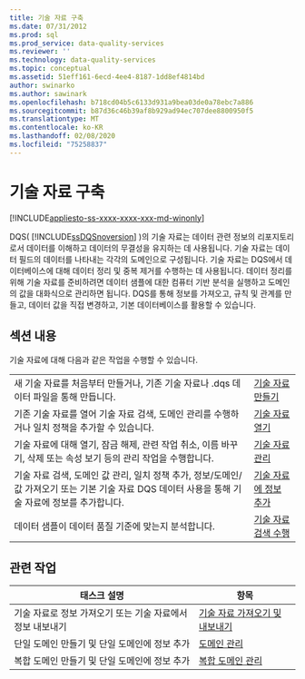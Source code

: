 ```yaml
---
title: 기술 자료 구축
ms.date: 07/31/2012
ms.prod: sql
ms.prod_service: data-quality-services
ms.reviewer: ''
ms.technology: data-quality-services
ms.topic: conceptual
ms.assetid: 51eff161-6ecd-4ee4-8187-1dd8ef4814bd
author: swinarko
ms.author: sawinark
ms.openlocfilehash: b718cd04b5c6133d931a9bea03de0a78ebc7a886
ms.sourcegitcommit: b87d36c46b39af8b929ad94ec707dee8800950f5
ms.translationtype: MT
ms.contentlocale: ko-KR
ms.lasthandoff: 02/08/2020
ms.locfileid: "75258837"
---
```

# <a name="building-a-knowledge-base"></a>기술 자료 구축

[!INCLUDE[appliesto-ss-xxxx-xxxx-xxx-md-winonly](../includes/appliesto-ss-xxxx-xxxx-xxx-md-winonly.md)]

  DQS( [!INCLUDE[ssDQSnoversion](../includes/ssdqsnoversion-md.md)] )의 기술 자료는 데이터 관련 정보의 리포지토리로서 데이터를 이해하고 데이터의 무결성을 유지하는 데 사용됩니다. 기술 자료는 데이터 필드의 데이터를 나타내는 각각의 도메인으로 구성됩니다. 기술 자료는 DQS에서 데이터베이스에 대해 데이터 정리 및 중복 제거를 수행하는 데 사용됩니다. 데이터 정리를 위해 기술 자료를 준비하려면 데이터 샘플에 대한 컴퓨터 기반 분석을 실행하고 도메인의 값을 대화식으로 관리하면 됩니다. DQS를 통해 정보를 가져오고, 규칙 및 관계를 만들고, 데이터 값을 직접 변경하고, 기본 데이터베이스를 활용할 수 있습니다.  
  
## <a name="in-this-section"></a>섹션 내용  
 기술 자료에 대해 다음과 같은 작업을 수행할 수 있습니다.  
  
|||  
|-|-|  
|새 기술 자료를 처음부터 만들거나, 기존 기술 자료나 .dqs 데이터 파일을 통해 만듭니다.|[기술 자료 만들기](../data-quality-services/create-a-knowledge-base.md)|  
|기존 기술 자료를 열어 기술 자료 검색, 도메인 관리를 수행하거나 일치 정책을 추가할 수 있습니다.|[기술 자료 열기](../data-quality-services/open-a-knowledge-base.md)|  
|기술 자료에 대해 열기, 잠금 해제, 관련 작업 취소, 이름 바꾸기, 삭제 또는 속성 보기 등의 관리 작업을 수행합니다.|[기술 자료 관리](../data-quality-services/manage-a-knowledge-base.md)|  
|기술 자료 검색, 도메인 값 관리, 일치 정책 추가, 정보/도메인/값 가져오기 또는 기본 기술 자료 DQS 데이터 사용을 통해 기술 자료에 정보를 추가합니다.|[기술 자료에 정보 추가](../data-quality-services/adding-knowledge-to-a-knowledge-base.md)|  
|데이터 샘플이 데이터 품질 기준에 맞는지 분석합니다.|[기술 자료 검색 수행](../data-quality-services/perform-knowledge-discovery.md)|  
  
## <a name="related-tasks"></a>관련 작업  
  
|태스크 설명|항목|  
|----------------------|-----------|  
|기술 자료로 정보 가져오기 또는 기술 자료에서 정보 내보내기|[기술 자료 가져오기 및 내보내기](../data-quality-services/importing-and-exporting-knowledge.md)|  
|단일 도메인 만들기 및 단일 도메인에 정보 추가|[도메인 관리](../data-quality-services/managing-a-domain.md)|  
|복합 도메인 만들기 및 단일 도메인에 정보 추가|[복합 도메인 관리](../data-quality-services/managing-a-composite-domain.md)|  
  
  
